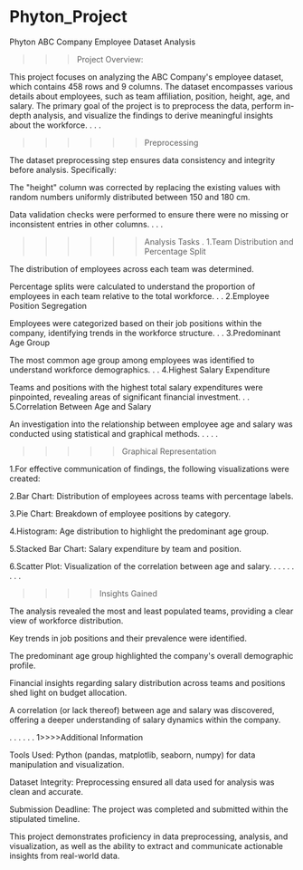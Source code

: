# Phyton_Project
Phyton
ABC Company Employee Dataset Analysis

>>>Project Overview:

This project focuses on analyzing the ABC Company's employee dataset, which contains 458 rows and 9 columns. The dataset encompasses various details about employees, such as team affiliation, position, height, age, and salary. The primary goal of the project is to preprocess the data, perform in-depth analysis, and visualize the findings to derive meaningful insights about the workforce.
.
.
.
>>>>>>Preprocessing

The dataset preprocessing step ensures data consistency and integrity before analysis. Specifically:

The "height" column was corrected by replacing the existing values with random numbers uniformly distributed between 150 and 180 cm.

Data validation checks were performed to ensure there were no missing or inconsistent entries in other columns.
.
.
.
>>>>>>Analysis Tasks
.
1.Team Distribution and Percentage Split

The distribution of employees across each team was determined.

Percentage splits were calculated to understand the proportion of employees in each team relative to the total workforce.
.
.
2.Employee Position Segregation

Employees were categorized based on their job positions within the company, identifying trends in the workforce structure.
.
.
3.Predominant Age Group

The most common age group among employees was identified to understand workforce demographics.
.
.
4.Highest Salary Expenditure

Teams and positions with the highest total salary expenditures were pinpointed, revealing areas of significant financial investment.
.
.
5.Correlation Between Age and Salary

An investigation into the relationship between employee age and salary was conducted using statistical and graphical methods.
.
.
.
.
>>>>>Graphical Representation

1.For effective communication of findings, the following visualizations were created:

2.Bar Chart: Distribution of employees across teams with percentage labels.

3.Pie Chart: Breakdown of employee positions by category.

4.Histogram: Age distribution to highlight the predominant age group.

5.Stacked Bar Chart: Salary expenditure by team and position.

6.Scatter Plot: Visualization of the correlation between age and salary.
.
.
.
.
.
.
.
.
>>>>Insights Gained

The analysis revealed the most and least populated teams, providing a clear view of workforce distribution.

Key trends in job positions and their prevalence were identified.

The predominant age group highlighted the company's overall demographic profile.

Financial insights regarding salary distribution across teams and positions shed light on budget allocation.

A correlation (or lack thereof) between age and salary was discovered, offering a deeper understanding of salary dynamics within the company.

.
.
.
.
.
.
1>>>>Additional Information

Tools Used: Python (pandas, matplotlib, seaborn, numpy) for data manipulation and visualization.

Dataset Integrity: Preprocessing ensured all data used for analysis was clean and accurate.

Submission Deadline: The project was completed and submitted within the stipulated timeline.

This project demonstrates proficiency in data preprocessing, analysis, and visualization, as well as the ability to extract and communicate actionable insights from real-world data.

